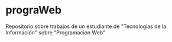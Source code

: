 # prograWeb
Repositorio sobre trabajos de un estudiante de "Tecnologías de la Información" sobre "Programación Web"
